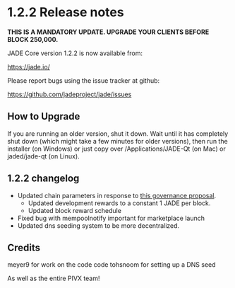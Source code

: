 1.2.2 Release notes
====================

**THIS IS A MANDATORY UPDATE. UPGRADE YOUR CLIENTS BEFORE BLOCK 250,000.**

JADE Core version 1.2.2 is now available from:

  https://jade.io/

Please report bugs using the issue tracker at github:

  https://github.com/jadeproject/jade/issues


How to Upgrade
--------------

If you are running an older version, shut it down. Wait until it has completely
shut down (which might take a few minutes for older versions), then run the
installer (on Windows) or just copy over /Applications/JADE-Qt (on Mac) or
jaded/jade-qt (on Linux).


1.2.2 changelog
----------------

- Updated chain parameters in response to [this governance proposal](https://forum.jade.io/t/block-reward-extension/81).
  - Updated development rewards to a constant 1 JADE per block.
  - Updated block reward schedule
- Fixed bug with mempoolnotify important for marketplace launch
- Updated dns seeding system to be more decentralized.


Credits
--------

meyer9 for work on the code code
tohsnoom for setting up a DNS seed

As well as the entire PIVX team!